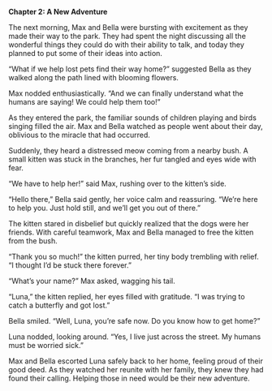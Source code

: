 **Chapter 2: A New Adventure**

The next morning, Max and Bella were bursting with excitement as they made their way to the park. They had spent the night discussing all the wonderful things they could do with their ability to talk, and today they planned to put some of their ideas into action.

“What if we help lost pets find their way home?” suggested Bella as they walked along the path lined with blooming flowers.

Max nodded enthusiastically. “And we can finally understand what the humans are saying! We could help them too!”

As they entered the park, the familiar sounds of children playing and birds singing filled the air. Max and Bella watched as people went about their day, oblivious to the miracle that had occurred.

Suddenly, they heard a distressed meow coming from a nearby bush. A small kitten was stuck in the branches, her fur tangled and eyes wide with fear.

“We have to help her!” said Max, rushing over to the kitten’s side.

“Hello there,” Bella said gently, her voice calm and reassuring. “We’re here to help you. Just hold still, and we’ll get you out of there.”

The kitten stared in disbelief but quickly realized that the dogs were her friends. With careful teamwork, Max and Bella managed to free the kitten from the bush.

“Thank you so much!” the kitten purred, her tiny body trembling with relief. “I thought I’d be stuck there forever.”

“What’s your name?” Max asked, wagging his tail.

“Luna,” the kitten replied, her eyes filled with gratitude. “I was trying to catch a butterfly and got lost.”

Bella smiled. “Well, Luna, you’re safe now. Do you know how to get home?”

Luna nodded, looking around. “Yes, I live just across the street. My humans must be worried sick.”

Max and Bella escorted Luna safely back to her home, feeling proud of their good deed. As they watched her reunite with her family, they knew they had found their calling. Helping those in need would be their new adventure.
